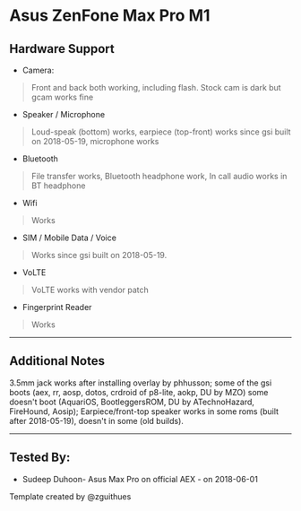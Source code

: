 # Asus ZenFone Max Pro M1

## Hardware Support

* Camera:
> Front and back both working, including flash. Stock cam is dark but gcam works fine

* Speaker / Microphone
> Loud-speak (bottom) works, earpiece (top-front) works since gsi built on 2018-05-19, microphone works

* Bluetooth
> File transfer works, Bluetooth headphone work, In call audio works in BT headphone

* Wifi
> Works

* SIM / Mobile Data / Voice
> Works since gsi built on 2018-05-19.

* VoLTE
> VoLTE works with vendor patch

* Fingerprint Reader
> Works

***
## Additional Notes

3.5mm jack works after installing overlay by phhusson; 
some of the gsi boots (aex, rr, aosp, dotos, crdroid of p8-lite, aokp, DU by MZO) some doesn't boot (AquariOS, BootleggersROM, DU by ATechnoHazard, FireHound, Aosip); 
Earpiece/front-top speaker works in some roms (built after 2018-05-19), doesn't in some (old builds).

***


## Tested By:
* Sudeep Duhoon- Asus Max Pro on official AEX - on 2018-06-01

Template created by @zguithues